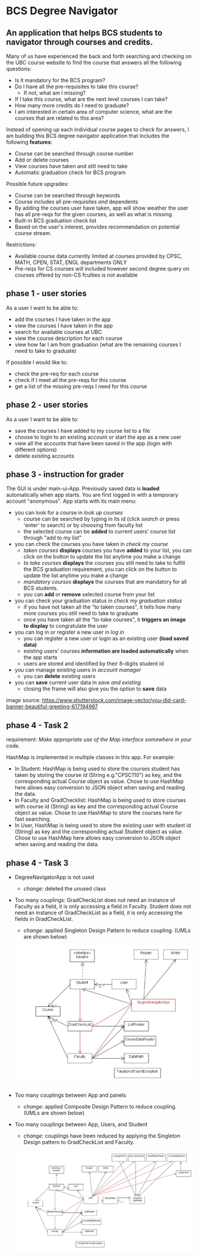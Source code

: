 # BCS Degree Navigator

## An application that helps BCS students to navigator through courses and credits.  

Many of us have experienced the back and forth searching and checking on the UBC course website to find the course that answers all the following questions: 
- Is it mandatory for the BCS program?
- Do I have all the pre-requisites to take this course?
    - If not, what am I missing?
- If I take this course, what are the next level courses I can take? 
- How many more credits do I need to graduate?
- I am interested in certain area of computer science, what are the courses that are related to this area? 

Instead of opening up each individual course pages to check for answers, I am building this BCS degree navigator application that includes the following **features**:     

- Course can be searched through course number 
- Add *or* delete courses
- View courses have taken and still need to take 
- Automatic graduation check for BCS program    

Possible future upgrades:
- Course can be searched through keywords
- Course includes all pre-requisites *and* dependents 
- By adding the courses user have taken, app will show weather the user has all pre-reqs for the given courses, as well as what is missing.
- Built-in BCS graduation check list 
- Based on the user's interest, provides recommendation on potential course stream.

Restrictions: 
- Available course data currently limited at courses provided by CPSC, MATH, CPEN, STAT, ENGL departments ONLY
- Pre-reqs for CS courses will included however second degree query on courses offered by non-CS fculties is not available

## phase 1 - user stories 
As a user I want to be able to:
- add the courses I have taken in the app
- view the courses I have taken in the app 
- search for available courses at UBC 
- view the course description for each course
- view how far I am from graduation (what are the remaining courses I need to take to graduate)

If possible I would like to:
- check the pre-req for each course 
- check if I meet all the pre-reqs for this course 
- get a list of the missing pre-reqs I need for this course 

## phase 2 - user stories 

As a user I want to be able to:
   - save the courses I have added to my course list to a file 
   - choose to login to an existing account or start the app as a new user
   - view all the accounts that have been saved in the app (login with different options)
   - delete existing accounts 
   
## phase 3 - instruction for grader 

The GUI is under main-ui-App. Previously saved data is **loaded** automatically when app starts. You are first logged in with a temporary account "anonymous". App starts with its main menu:

- you can look for a course in *look up courses*
   + course can be searched by typing in its id (click *search* or press 'enter' to search) or by choosing from faculty list
   + the selected course can be **added** to current users' course list through "add to my list"
- you can check the courses you have taken in *check my course*
   + *taken courses* **displays** courses you have **added** to your list, you can click on the button to update the list anytime you make a change
   + *to take courses* **displays** the courses you still need to take to fulfill the BCS graduation requirement, you can click on the button to update the list anytime you make a change
   + *mandatory courses* **displays** the courses that are mandatory for all BCS students.
   + you can **add** or **remove** selected course from your list     
- you can check your graduation status in *check my graduation status*
   + if you have not taken all the "to taken courses", it tells how many more courses you still need to take to graduate
   + once you have taken all the "to-take courses", it **triggers an image to display** to congratulate the user
- you can log in or register a new user in *log in*
   + you can register a new user or login as an existing user **(load saved data)**
   + existing users' courses **information are loaded automatically** when the app starts
   + users are stored and identified by their 8-digits student id  
- you can manage existing users in *account manager*
   + you can **delete** existing users
- you can **save** current user data in *save and existing*
   + closing the frame will also give you the option to **save** data
 
 image source: https://www.shutterstock.com/image-vector/you-did-card-banner-beautiful-greeting-617194997
 
 ## phase 4 - Task 2
 
 requirement:  *Make appropriate use of the Map interface somewhere in your code.*  
 
 HashMap is implemented in multiple classes in this app. For example: 
 - In Student: HashMap is being used to store the courses student has taken by storing the course id (String e.g."CPSC110") as key, and  the corresponding actual Course object as value. Chose to use HashMap here allows easy conversion to JSON object when saving and reading the data.
 - In Faculty and GradChecklist: HashMap is being used to store courses with course id (String) as key and the corresponding actual Course object as value. Chose to use HashMap to store the courses here for fast searching.
 - In User, HashMap is being used to store the existing user with student id (String) as key and the corresponding actual Student object as value. Chose to use HashMap here allows easy conversion to JSON object when saving and reading the data.
 

 ## phase 4 - Task 3
- DegreeNavigatorApp is not used 
    + *change*: deleted the unused class
- Too many couplings: GradCheckList does not need an instance of Faculty as a field, it is only accessing a field in Faculty. Student does not need an instance of GradCheckList as a field, it is only accessing the fields in GradCheckList.  
    + *change*: applied Singleton Design Pattern to reduce coupling. (UMLs are shown below)
    
    ![coupling model](./coupling-model.JPG)
- Too many couplings between App and panels  
    + *change*: applied Composite Design Pattern to reduce coupling. (UMLs are shown below)       
- Too many couplings between App, Users, and Student
    + *change*: couplings have been reduced by applying the Singleton Design pattern to GradCheckList and Faculty.  
    
    ![coupling model](./coupling-ui.JPG)
 

 